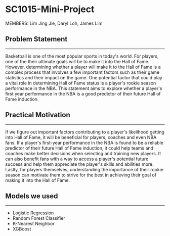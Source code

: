 # SC1015-Mini-Project

MEMBERS: Lim Jing Jie, Daryl Loh, James Lim

## Problem Statement
---------------------------------------------------------------------------------------------------------------------------------------------------------------
Basketball is one of the most popular sports in today's world. For players, one of the their ultimate goals will be to make it into the Hall of Fame. However, determining whether a player will make it to the Hall of Fame is a complex process that involves a few important factors such as their game statistics and their impact on the game. One potential factor that could play a vital role in determining Hall of Fame status is a player's rookie season performance in the NBA. This statement aims to explore whether a player's first year performance in the NBA is a good predictor of their future Hall of Fame induction.

## Practical Motivation
---------------------------------------------------------------------------------------------------------------------------------------------------------------------
If we figure out important factors contributing to a player's likelihood getting into Hall of Fame, it will be beneficial for players, coaches and even NBA fans. If a player's first-year performance in the NBA is found to be a reliable predictor of their future Hall of Fame induction, it could help teams and coaches make better decisions when selecting and training new players. It can also benefit fans with a way to access a player's potential future success and help them appreciate the player's skills and abilities more. Lastly, for players themselves, understanding the importance of their rookie season can motivate them to strive for the best in achieving their goal of making it into the Hall of Fame.

## Models we used
---------------------------------------------------------------------------------------------------------------------------------------------------------------------
* Logistic Regression
* Random Forest Classifier
* K-Nearest Neighbor
* XGBoost

